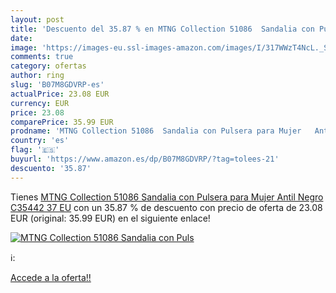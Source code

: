 ```yaml
---
layout: post
title: 'Descuento del 35.87 % en MTNG Collection 51086  Sandalia con Puls'
date: 
image: 'https://images-eu.ssl-images-amazon.com/images/I/317WWzT4NcL._SL200_.jpg'
comments: true
category: ofertas
author: ring
slug: 'B07M8GDVRP-es'
actualPrice: 23.08 EUR
currency: EUR
price: 23.08
comparePrice: 35.99 EUR
prodname: 'MTNG Collection 51086  Sandalia con Pulsera para Mujer   Antil Negro C35442   37 EU'
country: 'es'
flag: '🇪🇸'
buyurl: 'https://www.amazon.es/dp/B07M8GDVRP/?tag=tolees-21'
descuento: '35.87'
---
```


Tienes [MTNG Collection 51086  Sandalia con Pulsera para Mujer   Antil Negro C35442   37 EU](https://www.amazon.es/dp/B07M8GDVRP/?tag=tolees-21) con un 35.87 % de descuento con precio de oferta de 23.08 EUR (original: 35.99 EUR) en el siguiente enlace!

[![MTNG Collection 51086  Sandalia con Puls](https://images-eu.ssl-images-amazon.com/images/I/317WWzT4NcL._SL200_.jpg)](https://www.amazon.es/dp/B07M8GDVRP/?tag=tolees-21)

ℹ️:


[Accede a la oferta!!](https://www.amazon.es/dp/B07M8GDVRP/?tag=tolees-21)
